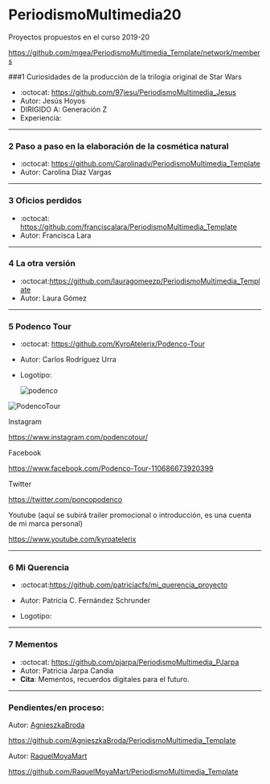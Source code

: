 # PeriodismoMultimedia20

Proyectos propuestos en el curso 2019-20 

https://github.com/mgea/PeriodismoMultimedia_Template/network/members



###1 Curiosidades de la producción de la trilogía original de Star Wars


*   :octocat: https://github.com/97jesu/PeriodismoMultimedia_Jesus
*   Autor: Jesús Hoyos
*   DIRIGIDO A: Generación Z
*   Experiencia: 	



---

### 2 Paso a paso en la elaboración de la cosmética natural

* :octocat: https://github.com/Carolinadv/PeriodismoMultimedia_Template
* Autor: Carolina Díaz Vargas



---

### 3 Oficios perdidos

* :octocat: https://github.com/franciscalara/PeriodismoMultimedia_Template
* Autor: Francisca Lara 



---

### 4 La otra versión

* :octocat:https://github.com/lauragomeezp/PeriodismoMultimedia_Template
* Autor: Laura Gómez 



---

### 5 Podenco Tour 

* :octocat: https://github.com/KyroAtelerix/Podenco-Tour
* Autor: Carlos Rodríguez Urra

* Logotipo:

  ![podenco](https://drive.google.com/file/d/1uWYWKameQLuHtwQuTAaTw9ZFfYuNz3s4/view)

![PodencoTour](https://github.com/mgea/PeriodismoMultimedia/blob/master/2020/podencotour_logo.png)

Instagram

https://www.instagram.com/podencotour/

Facebook

https://www.facebook.com/Podenco-Tour-110686673920399

Twitter

https://twitter.com/poncopodenco

Youtube (aquí se subirá trailer promocional o introducción, es una cuenta de mi marca personal)

https://www.youtube.com/kyroatelerix



---

### 6 Mi Querencia 

* :octocat:https://github.com/patriciacfs/mi_querencia_proyecto
* Autor: Patricia C. Fernández Schrunder

* Logotipo:



-----

### 7 Mementos

* :octocat: https://github.com/pjarpa/PeriodismoMultimedia_PJarpa
* Autor: Patricia Jarpa Candia
* **Cita**: Mementos, recuerdos digitales para el futuro.




-----


### Pendientes/en proceso: 

Autor: [AgnieszkaBroda](https://github.com/AgnieszkaBroda)

https://github.com/AgnieszkaBroda/PeriodismoMultimedia_Template

Autor: [RaquelMoyaMart](https://github.com/RaquelMoyaMart)

https://github.com/RaquelMoyaMart/PeriodismoMultimedia_Template
